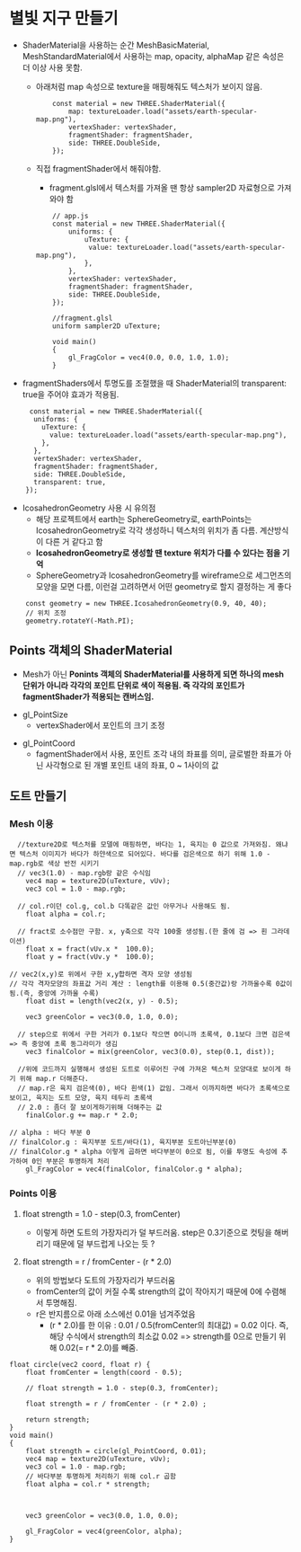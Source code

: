 # 별빛 지구 만들기

- ShaderMaterial을 사용하는 순간 MeshBasicMaterial, MeshStandardMaterial에서 사용하는 map, opacity, alphaMap 같은 속성은 더 이상 사용 못함.

  - 아래처럼 map 속성으로 texture을 매핑해줘도 텍스처가 보이지 않음.

    ```
        const material = new THREE.ShaderMaterial({
            map: textureLoader.load("assets/earth-specular-map.png"),
            vertexShader: vertexShader,
            fragmentShader: fragmentShader,
            side: THREE.DoubleSide,
        });
    ```

  - 직접 fragmentShader에서 해줘야함.

    - fragment.glsl에서 텍스처를 가져올 땐 항상 sampler2D 자료형으로 가져와야 함

    ```
        // app.js
        const material = new THREE.ShaderMaterial({
            uniforms: {
                uTexture: {
                 value: textureLoader.load("assets/earth-specular-map.png"),
                },
            },
            vertexShader: vertexShader,
            fragmentShader: fragmentShader,
            side: THREE.DoubleSide,
        });

        //fragment.glsl
        uniform sampler2D uTexture;

        void main()
        {
            gl_FragColor = vec4(0.0, 0.0, 1.0, 1.0);
        }
    ```

* fragmentShaders에서 투명도를 조절했을 때 ShaderMaterial의 transparent: true을 주어야 효과가 적용됨.

```
     const material = new THREE.ShaderMaterial({
      uniforms: {
        uTexture: {
          value: textureLoader.load("assets/earth-specular-map.png"),
        },
      },
      vertexShader: vertexShader,
      fragmentShader: fragmentShader,
      side: THREE.DoubleSide,
      transparent: true,
    });
```

- IcosahedronGeometry 사용 시 유의점
  - 해당 프로젝트에서 earth는 SphereGeometry로, earthPoints는 IcosahedronGeometry로 각각 생성하니 텍스처의 위치가 좀 다름. 계산방식이 다른 거 같다고 함
  - **IcosahedronGeometry로 생성할 땐 texture 위치가 다를 수 있다는 점을 기억**
  * SphereGeometry과 IcosahedronGeometry를 wireframe으로 세그먼츠의 모양을 모면 다름, 이런걸 고려하면서 어떤 geometry로 할지 결정하는 게 좋다

```
    const geometry = new THREE.IcosahedronGeometry(0.9, 40, 40);
    // 위치 조정
    geometry.rotateY(-Math.PI);
```

## Points 객체의 ShaderMaterial

- Mesh가 아닌 **Ponints 객체의 ShaderMaterial를 사용하게 되면 하나의 mesh 단위가 아니라 각각의 포인트 단위로 색이 적용됨. 즉 각각의 포인트가 fagmentShader가 적용되는 캔버스임.**

* gl_PointSize
  - vertexShader에서 포인트의 크기 조정

- gl_PointCoord
  - fagmentShader에서 사용, 포인트 조각 내의 좌표를 의미, 글로벌한 좌표가 아닌 사각형으로 된 개별 포인트 내의 좌표, 0 ~ 1사이의 값

## 도트 만들기

### Mesh 이용

```
  //texture2D로 텍스처를 모델에 매핑하면, 바다는 1, 육지는 0 값으로 가져와짐. 왜냐면 텍스처 이미지가 바다가 하얀색으로 되어있다. 바다를 검은색으로 하기 위해 1.0 - map.rgb로 색상 반전 시키기
  // vec3(1.0) - map.rgb랑 같은 수식임
    vec4 map = texture2D(uTexture, vUv);
    vec3 col = 1.0 - map.rgb;

  // col.r이던 col.g, col.b 다똑같은 값인 아무거나 사용해도 됨.
    float alpha = col.r;

  // fract로 소수점만 구함. x, y축으로 각각 100줄 생성됨.(한 줄에 검 => 흰 그라데이션)
    float x = fract(vUv.x *  100.0);
    float y = fract(vUv.y *  100.0);

// vec2(x,y)로 위에서 구한 x,y합하면 격자 모양 생성됨
// 각각 격자모양의 좌표값 거리 계산 : length를 이용해 0.5(중간값)랑 가까울수록 0값이 됨.(즉, 중앙에 가까울 수록)
    float dist = length(vec2(x, y) - 0.5);

    vec3 greenColor = vec3(0.0, 1.0, 0.0);

  // step으로 위에서 구한 거리가 0.1보다 작으면 0이니까 초록색, 0.1보다 크면 검은색 => 즉 중앙에 초록 동그라미가 생김
    vec3 finalColor = mix(greenColor, vec3(0.0), step(0.1, dist));

  //위에 코드까지 실행해서 생성된 도트로 이루어진 구에 가져온 텍스처 모양대로 보이게 하기 위해 map.r 더해준다.
  // map.r은 육지 검은색(0), 바다 흰색(1) 값임. 그래서 이까지하면 바다가 초록색으로 보이고, 육지는 도트 모양, 육지 테두리 초록색
  // 2.0 : 좀더 잘 보이게하기위해 더해주는 값
    finalColor.g += map.r * 2.0;

// alpha : 바다 부분 0
// finalColor.g : 육지부분 도트/바다(1), 육지부분 도트아닌부분(0)
// finalColor.g * alpha 이렇게 곱하면 바다부분이 0으로 됨, 이를 투명도 속성에 추가하여 0인 부분은 투명하게 처리
    gl_FragColor = vec4(finalColor, finalColor.g * alpha);
```

### Points 이용

1. float strength = 1.0 - step(0.3, fromCenter)

   - 이렇게 하면 도트의 가장자리가 덜 부드러움. step은 0.3기준으로 컷팅을 해버리기 때문에 덜 부드럽게 나오는 듯 ?

2. float strength = r / fromCenter - (r \* 2.0)
   - 위의 방법보다 도트의 가장자리가 부드러움
   - fromCenter의 값이 커질 수록 strength의 값이 작아지기 때문에 0에 수렴해서 투명해짐.
   - r은 반지름으로 아래 소스에선 0.01을 넘겨주었음
     - (r \* 2.0)를 한 이유 : 0.01 / 0.5(fromCenter의 최대값) = 0.02 이다. 즉, 해당 수식에서 strength의 최소값 0.02 => strength를 0으로 만들기 위해 0.02(= r \* 2.0)를 빼줌.

```
float circle(vec2 coord, float r) {
    float fromCenter = length(coord - 0.5);

    // float strength = 1.0 - step(0.3, fromCenter);

    float strength = r / fromCenter - (r * 2.0) ;

    return strength;
}
void main()
{
    float strength = circle(gl_PointCoord, 0.01);
    vec4 map = texture2D(uTexture, vUv);
    vec3 col = 1.0 - map.rgb;
    // 바다부분 투명하게 처리하기 위해 col.r 곱함
    float alpha = col.r * strength;



    vec3 greenColor = vec3(0.0, 1.0, 0.0);

    gl_FragColor = vec4(greenColor, alpha);
}
```
